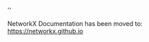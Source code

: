 '<meta http-equiv="refresh" content="0; URL=https://networkx.github.io/documentation/stable/reference/generated/networkx.algorithms.hybrid.is_kl_connected.html">'

NetworkX Documentation has been moved to:<br><a href="https://networkx.github.io">https://networkx.github.io</a>
